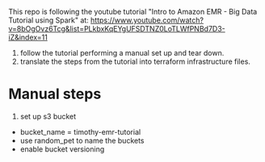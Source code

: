 This repo is following the youtube tutorial "Intro to Amazon EMR - Big Data Tutorial using Spark" at: https://www.youtube.com/watch?v=8bOgOvz6Tcg&list=PLkbxKqEYgUFSDTNZ0LoTLWfPNBd7D3-iZ&index=11

1) follow the tutorial performing a manual set up and tear down.
2) translate the steps from the tutorial into terraform infrastructure files.


# Manual steps

1) set up s3 bucket
 - bucket_name = timothy-emr-tutorial
 - use random_pet to name the buckets
 - enable bucket versioning
